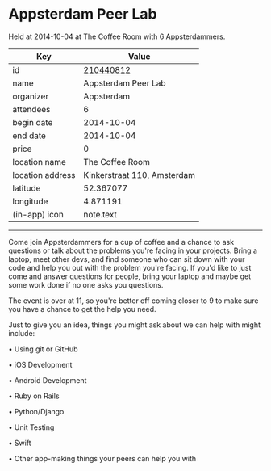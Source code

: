 # Appsterdam Peer Lab
Held at 2014-10-04 at The Coffee Room with 6 Appsterdammers.
        
|Key|Value
|---|---|
|id|[210440812](https://www.meetup.com/appsterdam/events/210440812/)|
|name|Appsterdam Peer Lab|
|organizer|Appsterdam|
|attendees|6|
|begin date|2014-10-04|
|end date|2014-10-04|
|price|0|
|location name|The Coffee Room|
|location address|Kinkerstraat 110, Amsterdam|
|latitude|52.367077|
|longitude|4.871191|
|(in-app) icon|note.text|

---

Come join Appsterdammers for a cup of coffee and a chance to ask questions or talk about the problems you're facing in your projects. Bring a laptop, meet other devs, and find someone who can sit down with your code and help you out with the problem you're facing. If you'd like to just come and answer questions for people, bring your laptop and maybe get some work done if no one asks you questions.

The event is over at 11, so you're better off coming closer to 9 to make sure you have a chance to get the help you need.

Just to give you an idea, things you might ask about we can help with might include:

• Using git or GitHub

• iOS Development

• Android Development

• Ruby on Rails

• Python/Django

• Unit Testing

• Swift

• Other app-making things your peers can help you with


